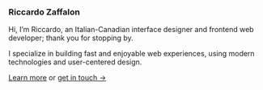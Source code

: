### Riccardo Zaffalon

Hi, I’m Riccardo, an Italian-Canadian interface designer and frontend web developer; thank you for stopping by.

I specialize in building fast and enjoyable web experiences, using modern technologies and user-centered design.

[Learn more](https://www.riccardozaffalon.com/) or [get in touch →](mailto:riccardo.zaffalon@gmail.com)
